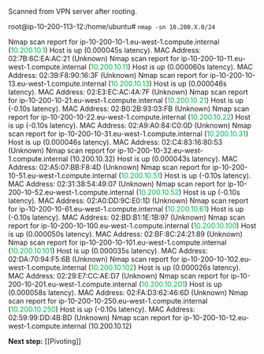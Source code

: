 Scanned from VPN server after rooting.

root@ip-10-200-113-12:/home/ubuntu# `nmap -sn 10.200.X.0/24`

Nmap scan report for ip-10-200-10-1.eu-west-1.compute.internal 
(<font color="#00b050">10.200.10.1</font>)
Host is up (0.000045s latency).
MAC Address: 02:7B:6C:EA:AC:21 (Unknown)
Nmap scan report for ip-10-200-10-11.eu-west-1.compute.internal (<font color="#00b050">10.200.10.11</font>)
Host is up (0.000060s latency).
MAC Address: 02:39:F8:90:16:3F (Unknown)
Nmap scan report for ip-10-200-10-13.eu-west-1.compute.internal 
(<font color="#00b050">10.200.10.13</font>)
Host is up (0.000046s latency).
MAC Address: 02:E3:EC:AC:4A:7F (Unknown)
Nmap scan report for ip-10-200-10-21.eu-west-1.compute.internal 
(<font color="#00b050">10.200.10.21</font>)
Host is up (-0.10s latency).
MAC Address: 02:B0:2B:93:03:FB (Unknown)
Nmap scan report for ip-10-200-10-22.eu-west-1.compute.internal 
(<font color="#00b050">10.200.10.22</font>)
Host is up (-0.10s latency).
MAC Address: 02:A9:A0:84:C0:0D (Unknown)
Nmap scan report for ip-10-200-10-31.eu-west-1.compute.internal 
(<font color="#00b050">10.200.10.31</font>)
Host is up (0.000046s latency).
MAC Address: 02:C4:83:16:80:53 (Unknown)
Nmap scan report for ip-10-200-10-32.eu-west-1.compute.internal (10.200.10.32)
Host is up (0.000043s latency).
MAC Address: 02:A5:07:BB:F8:4D (Unknown)
Nmap scan report for ip-10-200-10-51.eu-west-1.compute.internal 
(<font color="#00b050">10.200.10.51</font>)
Host is up (-0.10s latency).
MAC Address: 02:31:38:54:49:07 (Unknown)
Nmap scan report for ip-10-200-10-52.eu-west-1.compute.internal 
(<font color="#00b050">10.200.10.52</font>)
Host is up (-0.10s latency).
MAC Address: 02:A0:DD:9C:E0:1D (Unknown)
Nmap scan report for ip-10-200-10-61.eu-west-1.compute.internal 
(<font color="#00b050">10.200.10.61</font>)
Host is up (-0.10s latency).
MAC Address: 02:BD:B1:1E:1B:97 (Unknown)
Nmap scan report for ip-10-200-10-100.eu-west-1.compute.internal 
(<font color="#00b050">10.200.10.100</font>)
Host is up (0.000050s latency).
MAC Address: 02:BF:8C:24:21:89 (Unknown)
Nmap scan report for ip-10-200-10-101.eu-west-1.compute.internal 
(<font color="#00b050">10.200.10.101</font>)
Host is up (0.000035s latency).
MAC Address: 02:DA:70:94:F5:6B (Unknown)
Nmap scan report for ip-10-200-10-102.eu-west-1.compute.internal 
(<font color="#00b050">10.200.10.102</font>)
Host is up (0.000026s latency).
MAC Address: 02:29:E7:CC:AE:D7 (Unknown)
Nmap scan report for ip-10-200-10-201.eu-west-1.compute.internal 
(<font color="#00b050">10.200.10.201</font>)
Host is up (0.000058s latency).
MAC Address: 02:FA:D3:62:46:6D (Unknown)
Nmap scan report for ip-10-200-10-250.eu-west-1.compute.internal 
(<font color="#00b050">10.200.10.250</font>)
Host is up (-0.10s latency).
MAC Address: 02:59:99:DD:4B:BD (Unknown)
Nmap scan report for ip-10-200-10-12.eu-west-1.compute.internal (10.200.10.12)

**Next step:** [[Pivoting]]
